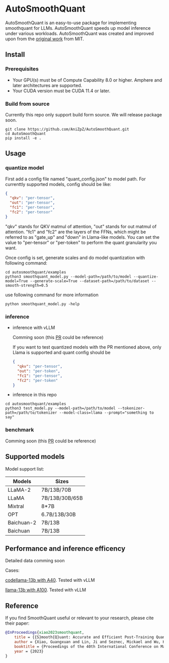 # AutoSmoothQuant

AutoSmoothQuant is an easy-to-use package for implementing smoothquant for LLMs. AutoSmoothQuant speeds up model inference under various workloads. AutoSmoothQuant was created and improved upon from the [original work](https://github.com/mit-han-lab/smoothquant) from MIT.

## Install
### Prerequisites
- Your GPU(s) must be of Compute Capability 8.0 or higher. Amphere and later architectures are supported.
- Your CUDA version must be CUDA 11.4 or later.
### Build from source
Currently this repo only support build form source. We will release package soon.

```
git clone https://github.com/AniZpZ/AutoSmoothQuant.git
cd AutoSmoothQuant
pip install -e .
```

## Usage
### quantize model
First add a config file named "quant_config.json" to model path.
For currenttly supported models, config should be like:

```json
{
  "qkv": "per-tensor",
  "out": "per-tensor",
  "fc1": "per-tensor",
  "fc2": "per-tensor"
}
```

"qkv" stands for QKV matmul of attention, "out" stands for out matmul of attention.
"fc1" and "fc2" are the layers of the FFNs, which might be referred to as "gate_up" and "down" in Llama-like models.
You can set the value to "per-tensor" or "per-token" to perform the quant granularity you want.

Once config is set, generate scales and do model quantization with following command:
```
cd autosmoothquant/examples
python3 smoothquant_model.py --model-path=/path/to/model --quantize-model=True --generate-scale=True --dataset-path=/path/to/dataset --smooth-strength=0.5
```

use following command for more information 
```
python smoothquant_model.py -help 
```
### inference
- inference with vLLM 
  
  Comming soon (this [PR](https://github.com/vllm-project/vllm/pull/1508) could be reference)
  
  If you want to test quantized models with the PR mentioned above, only Llama is supported and quant config should be

  ```json
  {
    "qkv": "per-tensor",
    "out": "per-token",
    "fc1": "per-tensor",
    "fc2": "per-token"
  }
  ```
  

- inference in this repo
```
cd autosmoothquant/examples
python3 test_model.py --model-path=/path/to/model --tokenizer-path=/path/to/tokenizer --model-class=llama --prompt="something to say"
```

### benchmark
  Comming soon  (this [PR](https://github.com/vllm-project/vllm/pull/1508) could be reference)

## Supported models
Model support list:

| Models   | Sizes                       |
| ---------| ----------------------------|
| LLaMA-2  | 7B/13B/70B                  |
| LLaMA    | 7B/13B/30B/65B              |
| Mixtral  | 8*7B                        |
| OPT      | 6.7B/13B/30B                |
| Baichuan-2 | 7B/13B                    |
| Baichuan | 7B/13B                      |

## Performance and inference efficency
Detailed data comming soon

Cases:

[codellama-13b with A40](https://github.com/vllm-project/vllm/pull/1508#issuecomment-1824133140). Tested with vLLM

[llama-13b with A100](https://github.com/vllm-project/vllm/pull/1508#issuecomment-1853826414). Tested with vLLM






## Reference
If you find SmoothQuant useful or relevant to your research, please cite their paper:

```bibtex
@InProceedings{xiao2023smoothquant,
    title = {{S}mooth{Q}uant: Accurate and Efficient Post-Training Quantization for Large Language Models},
    author = {Xiao, Guangxuan and Lin, Ji and Seznec, Mickael and Wu, Hao and Demouth, Julien and Han, Song},
    booktitle = {Proceedings of the 40th International Conference on Machine Learning},
    year = {2023}
}
```
